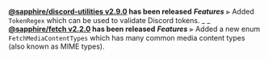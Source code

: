 **[@sapphire/discord-utilities v2.9.0](https://github.com/sapphiredev/utilities/compare/@sapphire/discord-utilities@2.8.0...@sapphire/discord-utilities@2.9.0) has been released**
_**Features**_
⫸ Added `TokenRegex` which can be used to validate Discord tokens.
_ _
**[@sapphire/fetch v2.2.0](https://github.com/sapphiredev/utilities/compare/@sapphire/fetch@2.1.0...@sapphire/fetch@2.2.0) has been released**
_**Features**_
⫸ Added a new enum `FetchMediaContentTypes` which has many common media content types (also known as MIME types).